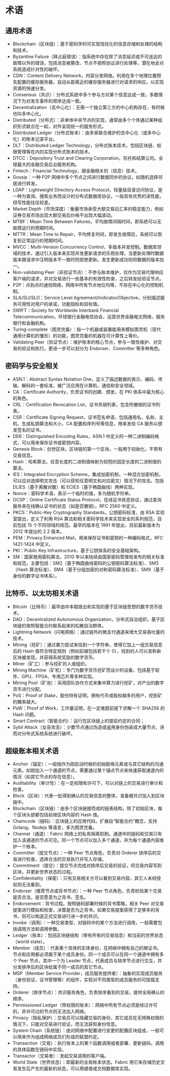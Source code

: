 # 术语

## 通用术语

* Blockchain（区块链）：基于密码学的可实现信任化的信息存储和处理的结构和技术。
* Byzantine Failure（拜占庭错误）：指系统中存在除了消息延迟或不可送达的故障以外的错误，包括消息被篡改、节点不按照协议进行处理等，潜在地会对系统造成针对性的破坏。
* CDN：Content Delivery Network，内容分发网络。利用在多个地理位置预先配置的缓存服务器，自动从距离近的缓存服务器进行对请求的响应，以实现资源的快速分发。
* Consensus（共识）：分布式系统中多个参与方对某个信息达成一致，多数情况下为对发生事件的顺序达成一致。
* Decentralization（去中心化）：无需一个独立第三方的中心机构存在，有时候也叫多中心化。
* Distributed（分布式）：非单体中央节点的实现，通常由多个个体通过某种组织形式联合在一起，对外呈现统一的服务形式。
* Distributed Ledger（分布式账本）：由多家联合维护的去中心化（或多中心化）的账本记录平台。
* DLT：Distributed Ledger Technology，分布式账本技术。包括区块链、权限管理等在内的实现分布式账本的技术。
* DTCC：Depository Trust and Clearing Corporation，存托和结算公司。全球最大的金融交易后台服务机构。
* Fintech：Financial Technology，跟金融相关的（信息）技术。
* Gossip：一种 P2P 网络中多个节点之间进行数据同步的协议，如随机选择邻居进行转发。
* LDAP：Lightweight Directory Access Protocol，轻量级目录访问协议，是一种为查询、搜索业务而设计的分布式数据库协议，一般具有优秀的读性能，但写性能往往较差。
* Market Depth（市场深度）：衡量市场承受大额交易后汇率的稳定能力，例如证券交易市场出现大额交易后价格不出现大幅波动。
* MTBF：Mean Time Between Failures，平均故障间隔时间，即系统可以无故障运行的预期时间。
* MTTR：Mean Time to Repair，平均修复时间，即发生故障后，系统可以恢复到正常运行的预期时间。
* MVCC：Multi-Version Concurrency Control，多版本并发控制。数据库领域的技术，通过引入版本来实现并发更新请求的乐观处理，当更新处理时数据版本跟请求中注明版本不一致时则拒绝更新。发生更新成功则将数据的版本加一。
* Non-validating Peer（非验证节点）：不参与账本维护，仅作为交易代理响应客户端的请求，并对交易进行一些基本的有效性检查，之后转发给验证节点。
* P2P：点到点的通信网络，网络中所有节点地位均等，不存在中心化的控制机制。
* SLA/SLI/SLO：Service Level Agreement/Indicator/Objective，分别描述服务可用性对用户的承诺，功能指标和目标值。
* SWIFT：Society for Worldwide Interbank Financial Telecommunication，环球银行金融电信协会，运营世界金融电文网络，服务银行和金融机构。
* Turing-complete（图灵完备）：指一个机器或装置能用来模拟图灵机（现代通用计算机的雏形）的功能，图灵完备的机器在可计算性上等价。
* Validating Peer（验证节点）：维护账本的核心节点，参与一致性维护、对交易的验证和执行。更进一步可以划分为 Endorser、Committer 等多种角色。

## 密码学与安全相关
* ASN.1：Abstract Syntax Notation One，定义了描述数据的表示、编码、传输、解码的一套标准，被广泛应用在计算机、通信和安全领域。
* CA：Certificate Authority，负责证书的创建、颁发，在 PKI 体系中最为核心的角色。
* CRL：Certification Revocation List，证书吊销列表，包含所撤销的证书列表。
* CSR：Certificate Signing Request，证书签名申请，包括通用名、名称、主机、生成私钥算法和大小、CA 配置和序列号等信息，用来发给 CA 服务以颁发签名的证书。
* DER：Distinguished Encoding Rules，ASN.1 中定义的一种二进制编码格式，可以用来保存证书或密钥内容。
* Genesis Block：创世区块，区块链的第一个区块，一般用于初始化，不带有交易信息。
* Hash：哈希算法，任意长度的二进制值映射为较短的固定长度的二进制值的算法。
* IES：Integrated Encryption Scheme，集成加密机制，一种混合加密机制，可以应对选择明文攻击（可以获知任意明文和对应密文）情况下的攻击。包括 DLIES（基于离散对数）和 ECIES（基于椭圆曲线）两种实现。
* Nonce：密码学术语，表示一个临时的值，多为随机字符串。
* OCSP：Online Certificate Status Protocol，在线证书状态协议，通过查询服务来在线确认证书的状态（如是否撤销）。RFC 2560 中定义。
* PKCS：Public-Key Cryptography Standards，公钥密码标准，由 RSA 实验室提出，定义了利用 RSA 算法和相关密码学技术来实现安全的系列规范，目前包括 15 个不同领域的规范。最早的版本在 1991 年提出，目前最新版本为 2012 年提出的 2.2 版本。
* PEM：Privacy Enhanced Mail，用来保存证书和密钥的一种编码格式，RFC 1421-1424 中定义。
* PKI：Public Key Infrastructure，基于公钥体系的安全基础架构。
* SM：国家商用密码算法，2010 年以来陆续由国家密码管理局发布的相关标准和规范，主要包括：SM2（基于椭圆曲线密码的公钥密码算法标准）、SM3（Hash 算法标准）、SM4（基于分组加密的对称密码算法标准）、SM9（基于身份的数字证书体系）。

## 比特币、以太坊相关术语

* Bitcoin（比特币）：最早由中本聪提出和实现的基于区块链思想的数字货币技术。
* DAO：Decentralized Autonomous Organization，分布式自治组织，基于区块链的按照智能合约联系起来的松散自治群体。
* Lightning Network（闪电网络）：通过链外的微支付通道来增大交易吞吐量的技术。
* Mining（挖矿）：通过暴力尝试来找到一个字符串，使得它加上一组交易信息后的 Hash 值符合特定规则（例如前缀包括若干个 0），找到的人可以宣称新区块被发现，并获得系统奖励的数字货币。
* Miner（矿工）：参与挖矿的人或组织。
* Mining Machine（矿机）：专门为数字货币挖矿而设计的设备，包括基于软件、GPU、FPGA、专用芯片等多种实现。
* Mining Pool（矿池）：采用团队协作方式来集中算力进行挖矿，对产出的数字货币进行分配。
* PoS：Proof of Stake，股份持有证明，拥有代币或股权越多的用户，挖到矿的概率越大。
* PoW：Proof of Work，工作量证明，在一定难题前提下求解一个 SHA256 的 Hash 问题。
* Smart Contract（智能合约）：运行在区块链上的提前约定的合同；
* Sybil Attack（女巫攻击）：少数节点通过伪造或盗用身份伪装成大量节点，进而对分布式系统系统进行破坏。

## 超级账本相关术语

* Anchor（锚定）：一般指作为刚启动时候的初始联络元素或与其它结构的沟通元素。如刚加入一个通道的节点，需要通过某个锚点节点来快速获取通道内的情况（如其它节点的存在信息）。
* Auditability（审计性）：在一定权限和许可下，可以对链上的交易进行审计和检查。
* Block（区块）：代表一批得到确认的交易信息的整体，准备被共识加入到区块链中。
* Blockchain（区块链）：由多个区块链接而成的链表结构，除了初始区块，每个区块头部都包括前继区块内容的 Hash 值。
* Chaincode（链码）：区块链上的应用代码，扩展自“智能合约”概念，支持 Golang、Nodejs 等语言，多为图灵完备。
* Channel（通道）：Fabric 网络上的私有隔离机制。通道中的链码和交易只有加入该通道的节点可见。同一个节点可以加入多个通道，并为每个通道内容维护一个账本。
* Committer（提交节点）：一种 Peer 节点角色，负责对 Orderer 排序后的交易进行检查，选择合法的交易执行并写入存储。
* Commitment（提交）：提交节点完成对排序后交易的验证，将交易内容写到区块，并更新世界状态的过程。
* Confidentiality（保密）：只有交易相关方可以看到交易内容，其它人未经授权则无法看到。
* Endorser（推荐节点或背书节点）：一种 Peer 节点角色，负责检验某个交易是否合法，是否愿意为之背书、签名。
* Endorsement：背书过程。按照链码部署时候的背书策略，相关 Peer 对交易提案进行模拟和检查，决策是否为之背书。如果交易提案获得了足够多的背书，则可以构造正式交易进行进一步的共识。
* Invoke（调用）：一种交易类型，对链码中的某个方法进行调用，一般需要包括调用方法和调用参数。
* Ledger（账本）：包括区块链结构（带有所有的交易信息）和当前的世界状态（world state）。
* Member（成员）：代表某个具体的实体身份，在网络中拥有自己的根证书。节点和应用都必须属于某个成员身份。同一个成员可以在同一个通道中拥有多个 Peer 节点，其中一个为 Leader 节点，代表成员与排序节点进行交互，并分发排序后的区块给属于同一成员的其它节点。
* MSP（Member Service Provider，成员服务提供者）：抽象的实现成员服务（身份验证，证书管理等）的组件，实现对不同类型的成员服务的可拔插支持。
* Orderer（排序节点）：共识服务角色，负责排序看到的交易，提供全局确认的顺序。
* Permissioned Ledger（带权限的账本）：网络中所有节点必须是经过许可的，非许可过的节点则无法加入网络。
* Privacy（隐私保护）：交易员可以隐藏交易的身份，其它成员在无特殊权限的情况下，只能对交易进行验证，而无法获知身份信息。
* System Chain（系统链）：由对网络中配置进行变更的配置区块组成，一般可以用来作为组成网络成员们形成的联盟约定。
* Transaction（交易）：执行账本上的某个函数调用或者部署、更新链码。调用的具体函数在链码中实现。
* Transactor（交易者）：发起交易调用的客户端。
* World State（世界状态）：即最新的全局账本状态。Fabric 用它来存储历史交易发生后产生的最新的状态，可以用键值或文档数据库实现。
